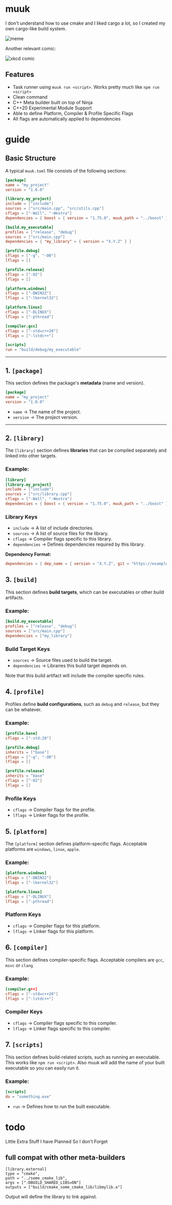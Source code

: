 # muuk

I don't understand how to use cmake and I liked cargo a lot, so I created my own cargo-like build system.

![meme](meme.jpg)

Another relevant comic:

![xkcd comic](https://imgs.xkcd.com/comics/standards_2x.png)

## Features

- Task runner using `muuk run <script>`. Works pretty much like `npm run <script>`
- Clean command
- C++ Meta builder built on top of Ninja
- C++20 Experimental Module Support
- Able to define Platform, Compiler & Profile Specific Flags
- All flags are automatically applied to dependencies

# guide

## **Basic Structure**

A typical `muuk.toml` file consists of the following sections:

```toml
[package]
name = "my_project"
version = "1.0.0"

[library.my_project]
include = ["include"]
sources = ["src/main.cpp", "src/utils.cpp"]
cflags = ["-Wall", "-Wextra"]
dependencies = { boost = { version = "1.75.0", muuk_path = "../boost" } }

[build.my_executable]
profiles = ["release", "debug"]
sources = ["src/main.cpp"]
dependencies = { "my_library" = { version = "X.Y.Z" } }

[profile.debug]
cflags = ["-g", "-O0"]
lflags = []

[profile.release]
cflags = ["-O2"]
lflags = []

[platform.windows]
cflags = ["-DWIN32"]
lflags = ["-lkernel32"]

[platform.linux]
cflags = ["-DLINUX"]
lflags = ["-pthread"]

[compiler.gcc]
cflags = ["-std=c++20"]
lflags = ["-lstdc++"]

[scripts]
run = "build/debug/my_executable"
```

---

## **1. `[package]`**

This section defines the package's **metadata** (name and version).

```toml
[package]
name = "my_project"
version = "1.0.0"
```

- `name` → The name of the project.
- `version` → The project version.

---

## **2. `[library]`**

The `[library]` section defines **libraries** that can be compiled separately and linked into other targets.

### Example:

```toml
[library]
[library.my_project]
include = ["include"]
sources = ["src/library.cpp"]
cflags = ["-Wall", "-Wextra"]
dependencies = { boost = { version = "1.75.0", muuk_path = "../boost" } }
```

### **Library Keys**

- `include` → A list of include directories.
- `sources` → A list of source files for the library.
- `cflags` → Compiler flags specific to this library.
- `dependencies` → Defines dependencies required by this library.

**Dependency Format:**

```toml
dependencies = { dep_name = { version = "X.Y.Z", git = "https://example.com/author/repo.git", muuk_path = "path/to/dep" } }
```

## **3. `[build]`**

This section defines **build targets**, which can be executables or other build artifacts.

### Example:

```toml
[build.my_executable]
profiles = ["release", "debug"]
sources = ["src/main.cpp"]
dependencies = ["my_library"]
```

### **Build Target Keys**

- `sources` → Source files used to build the target.
- `dependencies` → Libraries this build target depends on.

Note that this build artifact will include the compiler specific rules.

## **4. `[profile]`**

Profiles define **build configurations**, such as `debug` and `release`, but they can be whatever.

### Example:

```toml
[profile.base]
cflags = ["-std:20"]

[profile.debug]
inherits = ["base"]
cflags = ["-g", "-O0"]
lflags = []

[profile.release]
inherits = "base"
cflags = ["-O2"]
lflags = []
```

### **Profile Keys**

- `cflags` → Compiler flags for the profile.
- `lflags` → Linker flags for the profile.

## **5. `[platform]`**

The `[platform]` section defines platform-specific flags. Acceptable platforms are `windows`, `linux`, `apple`.

### Example:

```toml
[platform.windows]
cflags = ["-DWIN32"]
lflags = ["-lkernel32"]

[platform.linux]
cflags = ["-DLINUX"]
lflags = ["-pthread"]
```

### **Platform Keys**

- `cflags` → Compiler flags for this platform.
- `lflags` → Linker flags for this platform.

## **6. `[compiler]`**

This section defines compiler-specific flags. Acceptable compilers are `gcc`, `msvc` or `clang`

### Example:

```toml
[compiler.g++]
cflags = ["-std=c++20"]
lflags = ["-lstdc++"]
```

### **Compiler Keys**

- `cflags` → Compiler flags specific to this compiler.
- `lflags` → Linker flags specific to this compiler.

## **7. `[scripts]`**

This section defines build-related scripts, such as running an executable. This works like `npm run <script>`. Also muuk will add the name of your built executable so you can easily run it.

### Example:

```toml
[scripts]
do = "something.exe"
```
- `run` → Defines how to run the built executable.


# todo

Little Extra Stuff I have Planned So I don't Forget

## full compat with other meta-builders

```
[library.external]
type = "cmake", 
path = "../some_cmake_lib", 
args = ["-DBUILD_SHARED_LIBS=ON"]
outputs = ["build/cmake_some_cmake_lib/libmylib.a"]
```

Output will define the library to link against.
